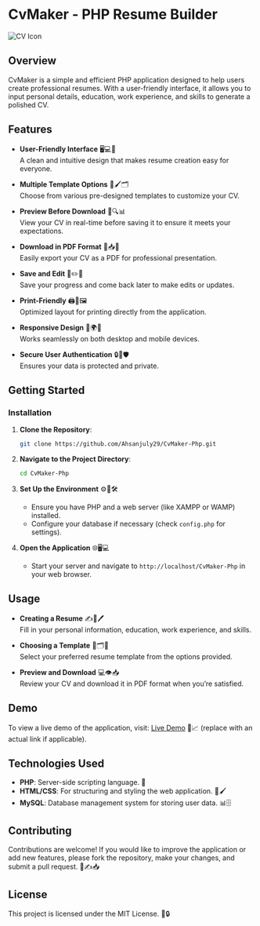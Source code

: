 # CvMaker - PHP Resume Builder

![CV Icon](https://img.icons8.com/ios-filled/100/000000/resume.png)

## Overview
CvMaker is a simple and efficient PHP application designed to help users create professional resumes. With a user-friendly interface, it allows you to input personal details, education, work experience, and skills to generate a polished CV.

## Features

- **User-Friendly Interface** 🖥️💻📱  
  A clean and intuitive design that makes resume creation easy for everyone.

- **Multiple Template Options** 🎨🖌️🗂️  
  Choose from various pre-designed templates to customize your CV.

- **Preview Before Download** 👀🔍📊  
  View your CV in real-time before saving it to ensure it meets your expectations.

- **Download in PDF Format** 📄📥📑  
  Easily export your CV as a PDF for professional presentation.

- **Save and Edit** 💾✏️📝  
  Save your progress and come back later to make edits or updates.

- **Print-Friendly** 🖨️📃🖼️  
  Optimized layout for printing directly from the application.

- **Responsive Design** 📱🌍📲  
  Works seamlessly on both desktop and mobile devices.

- **Secure User Authentication** 🔒🔑🛡️  
  Ensures your data is protected and private.

## Getting Started

### Installation

1. **Clone the Repository**:
   ```bash
   git clone https://github.com/Ahsanjuly29/CvMaker-Php.git
   ```

2. **Navigate to the Project Directory**:
   ```bash
   cd CvMaker-Php
   ```

3. **Set Up the Environment** ⚙️🔧🛠️  
   - Ensure you have PHP and a web server (like XAMPP or WAMP) installed.
   - Configure your database if necessary (check `config.php` for settings).

4. **Open the Application** 🌐🖥️💻  
   - Start your server and navigate to `http://localhost/CvMaker-Php` in your web browser.

## Usage

- **Creating a Resume** ✍️📝🖊️  
  Fill in your personal information, education, work experience, and skills.

- **Choosing a Template** 🎉🗂️📑  
  Select your preferred resume template from the options provided.

- **Preview and Download** 💻👁️📥  
  Review your CV and download it in PDF format when you’re satisfied.

## Demo
To view a live demo of the application, visit: [Live Demo](https://your-live-demo-link.com) 🌟📈 (replace with an actual link if applicable).

## Technologies Used
- **PHP**: Server-side scripting language. 🔧
- **HTML/CSS**: For structuring and styling the web application. 📄🖌️
- **MySQL**: Database management system for storing user data. 📊🗄️

## Contributing
Contributions are welcome! If you would like to improve the application or add new features, please fork the repository, make your changes, and submit a pull request. 🤝✍️📥

## License
This project is licensed under the MIT License. 📝🔒
